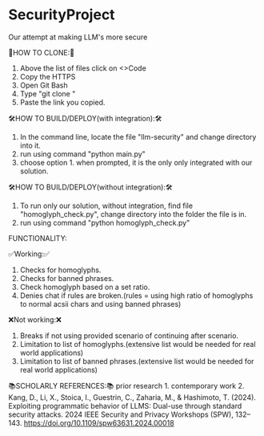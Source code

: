 # SecurityProject
Our attempt at making LLM's more secure

:bookmark_tabs:HOW TO CLONE::bookmark_tabs:
1. Above the list of files click on <>Code
2. Copy the HTTPS
3. Open Git Bash
4. Type "git clone "
5. Paste the link you copied.

:hammer_and_wrench:HOW TO BUILD/DEPLOY(with integration)::hammer_and_wrench:
1. In the command line, locate the file "llm-security" and change directory into it.
2. run using command "python main.py"
3. choose option 1. when prompted, it is the only only integrated with our solution.

:hammer_and_wrench:HOW TO BUILD/DEPLOY(without integration)::hammer_and_wrench:
1. To run only our solution, without integration, find file "homoglyph_check.py", change directory into the folder the file is in.
2. run using command "python homoglyph_check.py"


FUNCTIONALITY:

:white_check_mark:Working::white_check_mark:
1. Checks for homoglyphs.
2. Checks for banned phrases.
3. Check homoglyph based on a set ratio.
4. Denies chat if rules are broken.(rules = using high ratio of homoglyphs to normal acsii chars and using banned phrases)

:x:Not working::x:
1. Breaks if not using provided scenario of continuing after scenario.
2. Limitation to list of homoglyphs.(extensive list would be needed for real world applications)
3. Limitation to list of banned phrases.(extensive list would be needed for real world applications)

:books:SCHOLARLY REFERENCES::books:
prior research
1. 
contemporary work
2. Kang, D., Li, X., Stoica, I., Guestrin, C., Zaharia, M., & Hashimoto, T. (2024). Exploiting programmatic behavior of LLMS: Dual-use through standard security attacks. 2024 IEEE Security and Privacy Workshops (SPW), 132–143. https://doi.org/10.1109/spw63631.2024.00018

